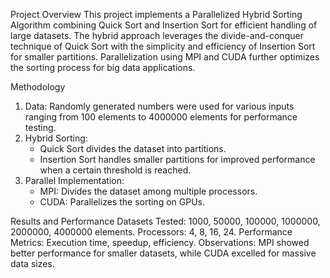 Project Overview
This project implements a Parallelized Hybrid Sorting Algorithm combining Quick Sort and Insertion Sort for efficient handling of large datasets. The hybrid approach leverages the divide-and-conquer technique of Quick Sort with the simplicity and efficiency of Insertion Sort for smaller partitions. Parallelization using MPI and CUDA further optimizes the sorting process for big data applications.

Methodology
1. Data: Randomly generated numbers were used for various inputs ranging from 100 elements to 4000000 elements for performance testing.
2. Hybrid Sorting:
   * Quick Sort divides the dataset into partitions.
   * Insertion Sort handles smaller partitions for improved performance when a certain threshold is reached.
3. Parallel Implementation:
   * MPI: Divides the dataset among multiple processors.
   * CUDA: Parallelizes the sorting on GPUs.
  

Results and Performance
Datasets Tested: 1000, 50000, 100000, 1000000, 2000000, 4000000 elements.
Processors: 4, 8, 16, 24.
Performance Metrics: Execution time, speedup, efficiency.
Observations: MPI showed better performance for smaller datasets, while CUDA excelled for massive data sizes.
